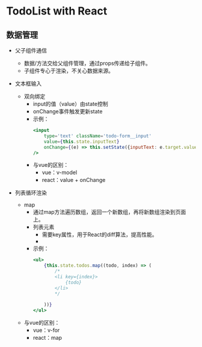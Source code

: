 # TodoList with React

## 数据管理

- 父子组件通信
    - 数据/方法交给父组件管理，通过props传递给子组件。
    - 子组件专心于渲染，不关心数据来源。

- 文本框输入
    - 双向绑定
        - input的值（value）由state控制
        - onChange事件触发更新state
        - 示例：
            ```jsx
            <input 
                type='text' className='todo-form__input'
                value={this.state.inputText}
                onChange={(e) => this.setState({inputText: e.target.value})}
            />
            ```
        - 与vue的区别：
            - vue：v-model
            - react：value + onChange
- 列表循环渲染
    - map
        - 通过map方法遍历数组，返回一个新数组，再将新数组渲染到页面上。
        - 列表元素
            - 需要key属性，用于React的diff算法，提高性能。
            - 
        - 示例：
            ```jsx
            <ul>
                {this.state.todos.map((todo, index) => (
                    /*
                    <li key={index}>
                        {todo}
                    </li>
                    */
                   
                ))}
            </ul>
            ```
    - 与vue的区别：
        - vue：v-for
        - react：map